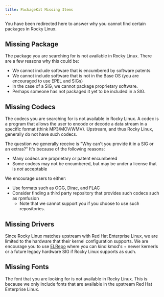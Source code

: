 ```yaml
---
title: PackageKit Missing Items
---
```


You have been redirected here to answer why you cannot find certain packages in Rocky Linux.

## Missing Package
The package you are searching for is not available in Rocky Linux. There are a few reasons why this could be:

* We cannot include software that is encumbered by software patents
* We cannot include software that is not in the Base OS (you are encouraged to use EPEL and SIGs)
* In the case of a SIG, we cannot package proprietary software.
* Perhaps someone has not packaged it yet to be included in a SIG.

## Missing Codecs
The codecs you are searching for is not available in Rocky Linux. A codec is a program that allows the user to encode or decode a data stream in a specific format (think MP3/MOV/WMV). Upstream, and thus Rocky Linux, generally do not have such codecs.

The question we generally receive is "Why can't you provide it in a SIG or an extras?" It's because of the following reasons:

* Many codecs are proprietary or patent encumbered
* Some codecs may not be encumbered, but may be under a license that is *not* acceptable

We encourage users to either:

* Use formats such as OGG, Dirac, and FLAC
* Consider finding a third party repository that provides such codecs such as rpmfusion
  * Note that we cannot support you if you choose to use such repositories.

## Missing Drivers
Since Rocky Linux matches upstream with Red Hat Enterprise Linux, we are limited to the hardware that their kernel configuration supports. We are encourage you to use [ELRepo](https://elrepo.org) where you can kind kmod's + newer kernerls or a future legacy hardware SIG if Rocky Linux supports as such.

## Missing Fonts
The font that you are looking for is not available in Rocky Linux. This is because we only include fonts that are available in the upstream Red Hat Enterprise Linux.
